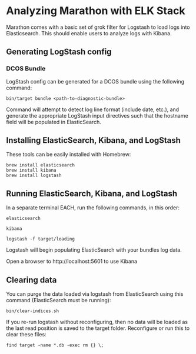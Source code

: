 # Analyzing Marathon with ELK Stack

Marathon comes with a basic set of grok filter for Logstash to load logs into
Elasticsearch. This should enable users to analyze logs with Kibana.

## Generating LogStash config

### DCOS Bundle

LogStash config can be generated for a DCOS bundle using the following command:

```
bin/target bundle <path-to-diagnostic-bundle>
```

Command will attempt to detect log line format (include date, etc.), and generate the appropriate LogStash input
directives such that the hostname field will be populated in ElasticSearch.

## Installing ElasticSearch, Kibana, and LogStash

These tools can be easily installed with Homebrew:

```
brew install elasticsearch
brew install kibana
brew install logstash
```

## Running ElasticSearch, Kibana, and LogStash

In a separate terminal EACH, run the following commands, in this order:

```
elasticsearch

kibana

logstash -f target/loading
```

Logstash will begin populating ElasticSearch with your bundles log data.

Open a browser to http://localhost:5601 to use Kibana


## Clearing data

You can purge the data loaded via logstash from ElasticSearch using this command (ElasticSearch must be running):

`bin/clear-indices.sh`

If you re-run logstash without reconfiguring, then no data will be loaded as the last read position is saved to the target folder. Reconfigure or run this to clear these files:

`find target -name *.db -exec rm {} \;`
